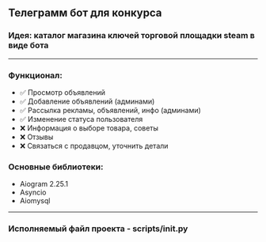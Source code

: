 ## Телеграмм бот для конкурса
### Идея: каталог магазина ключей торговой площадки steam в виде бота

___
### Функционал: 
- &#9989; Просмотр объявлений
- &#9989; Добавление объявлений (админами)
- &#9989; Рассылка рекламы, объявлений, инфо (админами)
- &#9989; Изменение статуса пользователя
- &#10060; Информация о выборе товара, советы
- &#10060; Отзывы
- &#10060; Связаться с продавцом, уточнить детали

### Основные библиотеки: 
- Aiogram 2.25.1
- Asyncio
- Aiomysql
___
### Исполняемый файл проекта - scripts/__init__.py


